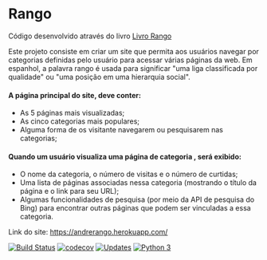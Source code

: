 # Rango
Código desenvolvido através do livro [Livro Rango](https://leanpub.com/tangowithdjango19/)

Este projeto consiste em criar um site que permita aos usuários navegar por categorias definidas pelo usuário para
acessar várias páginas da web. Em espanhol, a palavra rango é usada para significar "uma liga classificada por 
qualidade" ou "uma posição em uma hierarquia social".

#### A página principal do site, deve conter:
- As 5 páginas mais visualizadas;
- As cinco categorias mais populares;
- Alguma forma de os visitante navegarem ou pesquisarem nas categorias;
    
#### Quando um usuário visualiza uma página de categoria , será exibido:
- O nome da categoria, o número de visitas e o número de curtidas;
- Uma lista de páginas associadas nessa categoria (mostrando o título da página e o link para seu URL);
- Algumas funcionalidades de pesquisa (por meio da API de pesquisa do Bing) para encontrar outras páginas que podem ser vinculadas a essa categoria.

Link do site:  https://andrerango.herokuapp.com/

[![Build Status](https://travis-ci.com/andremenezees/Rango.svg?branch=master)](https://travis-ci.com/andremenezees/Rango)
[![codecov](https://codecov.io/gh/andremenezees/Rango/branch/master/graph/badge.svg)](https://codecov.io/gh/andremenezees/Rango)
[![Updates](https://pyup.io/repos/github/andremenezees/Rango/shield.svg)](https://pyup.io/repos/github/andremenezees/Rango/)
[![Python 3](https://pyup.io/repos/github/andremenezees/Rango/python-3-shield.svg)](https://pyup.io/repos/github/andremenezees/Rango/)
